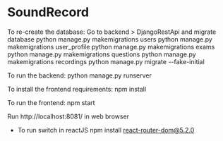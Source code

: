 # SoundRecord
To re-create the database:
Go to backend > DjangoRestApi and migrate database
python manage.py makemigrations users
python manage.py makemigrations user_profile
python manage.py makemigrations exams
python manage.py makemigrations questions
python manage.py makemigrations recordings
python manage.py migrate --fake-initial

To run the backend:
python manage.py runserver

To install the frontend requirements:
npm install

To run the frontend:
npm start



Run http://localhost:8081/ in web browser

* To run switch in reactJS
npm install react-router-dom@5.2.0